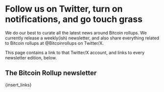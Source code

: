 # Follow us on Twitter, turn on notifications, and go touch grass

We do our best to curate all the latest news around Bitcoin rollups. We currently release a weekly(ish) newsletter, and also share everything related to Bitcoin rollups at @Bitcoinrollups on Twitter/X.

This page contains a link to that Twitter/X account, and links to every newsletter edition, below.


## The Bitcoin Rollup newsletter

{insert_links}
